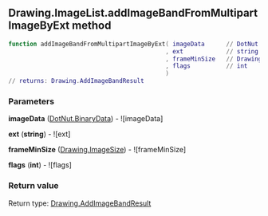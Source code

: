 ## Drawing.ImageList.addImageBandFromMultipartImageByExt method


```lua
function addImageBandFromMultipartImageByExt( imageData      // DotNut.BinaryData
                                            , ext            // string
                                            , frameMinSize   // Drawing.ImageSize
                                            , flags          // int
                                            )
// returns: Drawing.AddImageBandResult
```


### Parameters

**imageData** ([DotNut.BinaryData](../../DotNut/BinaryData.md)) - ![imageData]

**ext** (**string**) - ![ext]

**frameMinSize** ([Drawing.ImageSize](../../Drawing/ImageSize.md)) - ![frameMinSize]

**flags** (**int**) - ![flags]

### Return value

Return type: [Drawing.AddImageBandResult](../../Drawing/AddImageBandResult.md)

